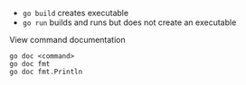 - ```go build``` creates executable
- ```go run``` builds and runs but does not create an executable

View command documentation

```
go doc <command>
go doc fmt
go doc fmt.Println
```